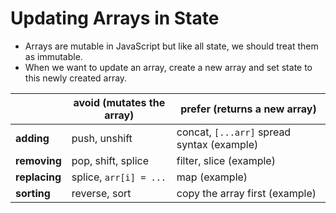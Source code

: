 # Updating Arrays in State

- Arrays are mutable in JavaScript but like all state, we should treat them as immutable.
- When we want to update an array, create a new array and set state to this newly created array.

|                      | avoid (mutates the array) | prefer (returns a new array)                    |
|----------------------|----------------------------|------------------------------------------------|
| **adding**           | push, unshift              | concat, `[...arr]` spread syntax (example)     |
| **removing**         | pop, shift, splice         | filter, slice (example)                        |
| **replacing**        | splice, `arr[i] = ...`     | map (example)                                  |
| **sorting**          | reverse, sort              | copy the array first (example)                 |
